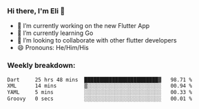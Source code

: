 ### Hi there, I'm Eli 👋
- 🔭 I’m currently working on the new Flutter App
- 🌱 I’m currently learning Go
- 🦄 I’m looking to collaborate with other flutter developers
- 😄 Pronouns: He/Him/His

### Weekly breakdown:
<!--START_SECTION:waka-->

```txt
Dart     25 hrs 48 mins  ████████████████████████▓   98.71 %
XML      14 mins         ▒░░░░░░░░░░░░░░░░░░░░░░░░   00.94 %
YAML     5 mins          ░░░░░░░░░░░░░░░░░░░░░░░░░   00.33 %
Groovy   0 secs          ░░░░░░░░░░░░░░░░░░░░░░░░░   00.01 %
```

<!--END_SECTION:waka-->
